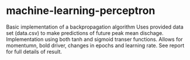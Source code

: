 # machine-learning-perceptron
Basic implementation of a backpropagation algorithm
Uses provided data set (data.csv) to make predictions of future peak mean dischage.
Implementation using both tanh and sigmoid transer functions.
Allows for momentumn, bold driver, changes in epochs and learning rate.
See report for full details of result.
